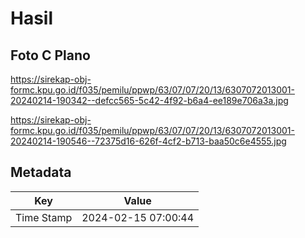 # Hasil

## Foto C Plano

https://sirekap-obj-formc.kpu.go.id/f035/pemilu/ppwp/63/07/07/20/13/6307072013001-20240214-190342--defcc565-5c42-4f92-b6a4-ee189e706a3a.jpg

https://sirekap-obj-formc.kpu.go.id/f035/pemilu/ppwp/63/07/07/20/13/6307072013001-20240214-190546--72375d16-626f-4cf2-b713-baa50c6e4555.jpg


## Metadata

| Key        | Value               |
| ---------- | ------------------- |
| Time Stamp | 2024-02-15 07:00:44 |




